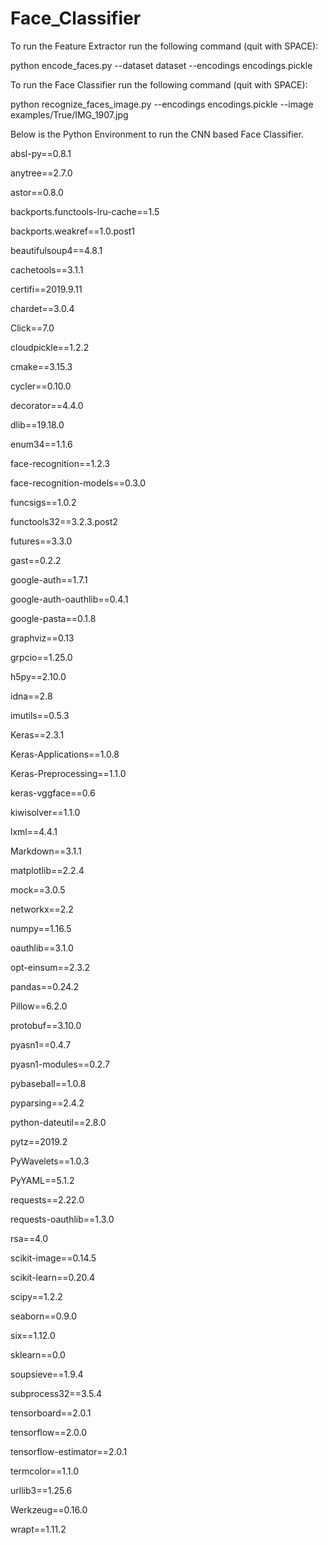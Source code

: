 # Face_Classifier

To run the Feature Extractor run the following command (quit with SPACE):

  python encode_faces.py --dataset dataset --encodings encodings.pickle

To run the Face Classifier run the following command (quit with SPACE):

  python recognize_faces_image.py --encodings encodings.pickle --image examples/True/IMG_1907.jpg

Below is the Python Environment to run the CNN based Face Classifier.

absl-py==0.8.1

anytree==2.7.0

astor==0.8.0

backports.functools-lru-cache==1.5

backports.weakref==1.0.post1

beautifulsoup4==4.8.1

cachetools==3.1.1

certifi==2019.9.11

chardet==3.0.4

Click==7.0

cloudpickle==1.2.2

cmake==3.15.3

cycler==0.10.0

decorator==4.4.0

dlib==19.18.0

enum34==1.1.6

face-recognition==1.2.3

face-recognition-models==0.3.0

funcsigs==1.0.2

functools32==3.2.3.post2

futures==3.3.0

gast==0.2.2

google-auth==1.7.1

google-auth-oauthlib==0.4.1

google-pasta==0.1.8

graphviz==0.13

grpcio==1.25.0

h5py==2.10.0

idna==2.8

imutils==0.5.3

Keras==2.3.1

Keras-Applications==1.0.8

Keras-Preprocessing==1.1.0

keras-vggface==0.6

kiwisolver==1.1.0

lxml==4.4.1

Markdown==3.1.1

matplotlib==2.2.4

mock==3.0.5

networkx==2.2

numpy==1.16.5

oauthlib==3.1.0

opt-einsum==2.3.2

pandas==0.24.2

Pillow==6.2.0

protobuf==3.10.0

pyasn1==0.4.7

pyasn1-modules==0.2.7

pybaseball==1.0.8

pyparsing==2.4.2

python-dateutil==2.8.0

pytz==2019.2

PyWavelets==1.0.3

PyYAML==5.1.2

requests==2.22.0

requests-oauthlib==1.3.0

rsa==4.0

scikit-image==0.14.5

scikit-learn==0.20.4

scipy==1.2.2

seaborn==0.9.0

six==1.12.0

sklearn==0.0

soupsieve==1.9.4

subprocess32==3.5.4

tensorboard==2.0.1

tensorflow==2.0.0

tensorflow-estimator==2.0.1

termcolor==1.1.0

urllib3==1.25.6

Werkzeug==0.16.0

wrapt==1.11.2


